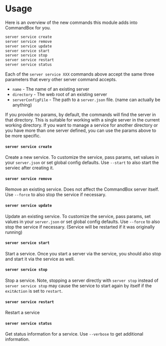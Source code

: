 # Usage

Here is an overview of the new commands this module adds into CommandBox for you.

```bash
server service create
server service remove
server service update
server service start
server service stop
server service restart
server service status
```

Each of the `server service XXX` commands above accept the same three parameters that every other server command accepts.

* `name` - The name of an existing server
* `directory` - The web root of an existing server
* `serverConfigFile` - The path to a `server.json` file. \(name can actually be anything\)

If you provide no params, by default, the commands will find the server in that directory. This is suitable for working with a single server in the current working directory. If you want to manage a service for another directory or you have more than one server defined, you can use the params above to be more specific.

#### `server service create`

Create a new service. To customize the service, pass params, set values in your `server.json` or set global config defaults. Use `--start` to also start the serviec after creating it.

#### `server service remove`

Remove an existing service. Does not affect the CommandBox server itself. Use `--force` to also stop the service if necessary.

#### `server service update`

Update an existing service. To customize the service, pass params, set values in your `server.json` or set global config defaults. Use `--force` to also stop the service if necessary. \(Service will be restarted if it was originally running\)

#### `server service start`

Start a service. Once you start a server via the service, you should also stop and start it via the service as well.

#### `server service stop`

Stop a service. Note, stopping a server directly with `server stop` instead of `server service stop` may cause the service to start again by itself if the `exitAction` is set to `restart`.

#### `server service restart`

Restart a service

#### `server service status`

Get status information for a service. Use `--verbose` to get additional information.

